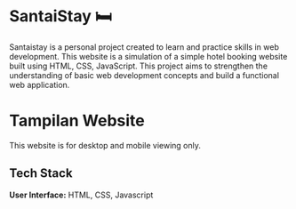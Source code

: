 
# SantaiStay 🛏️

Santaistay is a personal project created to learn and practice skills in web development. This website is a simulation of a simple hotel booking website built using HTML, CSS, JavaScript. This project aims to strengthen the understanding of basic web development concepts and build a functional web application.

# Tampilan Website
This website is for desktop and mobile viewing only.


## Tech Stack

**User Interface:** HTML, CSS, Javascript


